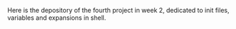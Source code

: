 Here is the depository of the fourth project in week 2, dedicated to init files, variables and expansions in shell. 
